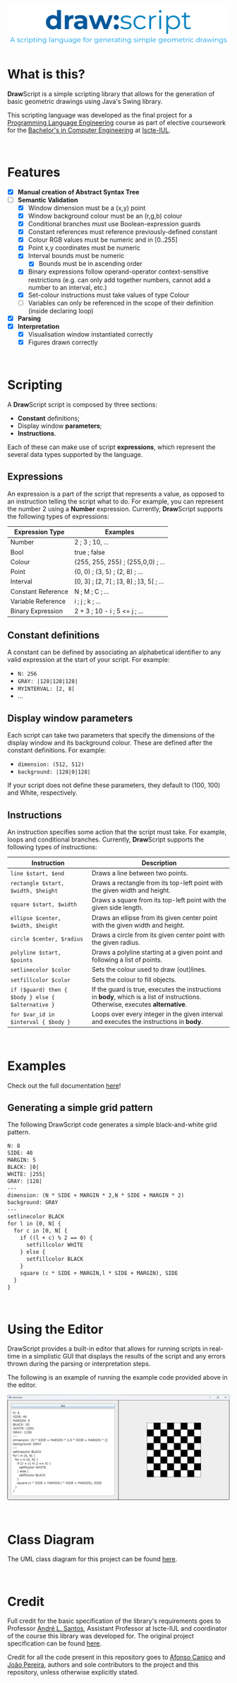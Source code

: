 <p align="center"><img src="resources/header.png"></p>

# What is this?
**Draw**Script is a simple scripting library that allows for the generation of basic geometric drawings
using Java's Swing library.

This scripting language was developed as the final project for a [Programming Language Engineering](https://fenix.iscte-iul.pt/disciplinas/elp/2022-2023/2-semestre/pagina-inicial)
course as part of elective coursework for the [Bachelor's in Computer Engineering](https://www.iscte-iul.pt/curso/3/licenciatura-engenharia-informatica) at 
[Iscte-IUL](https://www.iscte-iul.pt/).

<br>

# Features
- [x] **Manual creation of Abstract Syntax Tree**
- [ ] **Semantic Validation**
  - [x] Window dimension must be a (x,y) point
  - [x] Window background colour must be an (r,g,b) colour
  - [x] Conditional branches must use Boolean-expression guards
  - [x] Constant references must reference previously-defined constant
  - [x] Colour RGB values must be numeric and in \[0..255]
  - [x] Point x,y coordinates must be numeric
  - [x] Interval bounds must be numeric
    - [x] Bounds must be in ascending order
  - [x] Binary expressions follow operand-operator context-sensitive restrictions (e.g. can only add together numbers, cannot add a number to an interval, etc.)
  - [x] Set-colour instructions must take values of type Colour
  - [ ] Variables can only be referenced in the scope of their definition (inside declaring loop)
- [x] **Parsing**
- [x] **Interpretation**
  - [x] Visualisation window instantiated correctly
  - [x] Figures drawn correctly

<br>

# Scripting
A **Draw**Script script is composed by three sections:
- **Constant** definitions;
- Display window **parameters**;
- **Instructions**.

Each of these can make use of script **expressions**, which represent the several data types supported by the language.

## Expressions
An expression is a part of the script that represents a value, as opposed to an instruction telling the script what to
do. For example, you can represent the number 2 using a **Number** expression.
Currently, **Draw**Script supports the following types of expressions:

| **Expression Type** | **Examples**                                |
|---------------------|---------------------------------------------|
| Number              | 2 ; 3 ; 10, ...                             |
| Bool                | true ; false                                |
| Colour              | (255, 255, 255) ; (255,0,0) ; ...           |
| Point               | (0, 0) ; (3, 5) ; (2, 8) ; ...              |
| Interval            | \[0, 3] ; \[2, 7\[ ; \]3, 8] ; ]3, 5[ ; ... |
| Constant Reference  | N ; M ; C ; ...                             |
| Variable Reference  | i ; j ; k ; ...                             |
| Binary Expression   | 2 + 3 ; 10 - i ; 5 <= j ; ...               |

## Constant definitions
A constant can be defined by associating an alphabetical identifier to any valid expression at the start of your script.
For example:
- `N: 256`
- `GRAY: |128|128|128|`
- `MYINTERVAL: [2, 8[`
- ...

## Display window parameters
Each script can take two parameters that specify the dimensions of the display window and its background
colour. These are defined after the constant definitions. For example:
- `dimension: (512, 512)`
- `background: |128|0|128|`

If your script does not define these parameters, they default to (100, 100) and White, respectively.

## Instructions
An instruction specifies some action that the script must take. For example, loops and conditional branches.
Currently, **Draw**Script supports the following types of instructions:

| **Instruction**                                    | **Description**                                                                                                                    |
|----------------------------------------------------|------------------------------------------------------------------------------------------------------------------------------------|
| `line $start, $end`                                | Draws a line between two points.                                                                                                   |
| `rectangle $start, $width, $height`                | Draws a rectangle from its top-left point with the given width and height.                                                         |
| `square $start, $width`                            | Draws a square from its top-left point with the given side length.                                                                 |
| `ellipse $center, $width, $height`                 | Draws an ellipse from its given center point with the given width and height.                                                      |
| `circle $center, $radius`                          | Draws a circle from its given center point with the given radius.                                                                  |
| `polyline $start, $points`                         | Draws a polyline starting at a given point and following a list of points.                                                         |
| `setlinecolor $color`                              | Sets the colour used to draw (out)lines.                                                                                           |
| `setfillcolor $color`                              | Sets the colour to fill objects.                                                                                                   |
| `if ($guard) then { $body } else { $alternative }` | If the guard is true, executes the instructions in **body**, which is a list of instructions. Otherwise, executes **alternative**. |
| `for $var_id in $interval { $body }`               | Loops over every integer in the given interval and executes the instructions in **body**.                                          |

<br>

# Examples
Check out the full documentation [here](https://ambco-iscte.github.io/drawscript/)!

## Generating a simple grid pattern
The following DrawScript code generates a simple black-and-white grid pattern.
```
N: 8
SIDE: 40
MARGIN: 5
BLACK: |0|
WHITE: |255|
GRAY: |128|
---
dimension: (N * SIDE + MARGIN * 2,N * SIDE + MARGIN * 2)
background: GRAY
---
setlinecolor BLACK
for l in [0, N[ {
  for c in [0, N[ {
    if ((l + c) % 2 == 0) {
      setfillcolor WHITE
    } else {
      setfillcolor BLACK
    }
    square (c * SIDE + MARGIN,l * SIDE + MARGIN), SIDE
  }
}
```

<br>

# Using the Editor
DrawScript provides a built-in editor that allows for running scripts in real-time in a simplistic GUI that displays
the results of the script and any errors thrown during the parsing or interpretation steps.

The following is an example of running the example code provided above in the editor.

![DrawScript Editor Example](resources/editor-example.png)

<br>

# Class Diagram
The UML class diagram for this project can be found [here](UML%20Class%20Diagram.png).

<br>

# Credit
Full credit for the basic specification of the library's requirements goes to Professor
[André L. Santos](https://andre-santos-pt.github.io/), Assistant Professor at Iscte-IUL and coordinator of the course
this library was developed for. The original project specification can be found 
[here](https://docs.google.com/document/d/1Mq4h8Qpt2mXEpzDeE_hkuN5z8W_jS7jiWlUc2JjTUak/edit#heading=h.ribe56dmk07m).

Credit for all the code present in this repository goes to
[Afonso Caniço](https://ciencia.iscte-iul.pt/authors/afonso-canico/cv) and 
[João Pereira](https://www.linkedin.com/in/jo%C3%A3o-vilares-pereira-180223227/), authors and sole contributors to the 
project and this repository, unless otherwise explicitly stated.